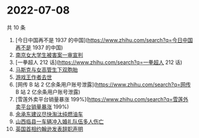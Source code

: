 # 2022-07-08

共 10 条

<!-- BEGIN -->
<!-- 最后更新时间 Fri Jul 08 2022 09:27:36 GMT+0800 (China Standard Time) -->

1. [今日中国再不是 1937 的中国](https://www.zhihu.com/search?q=今日中国再不是 1937 的中国)
1. [南京女大学生被害案一审宣判](https://www.zhihu.com/search?q=南京女大学生被害案一审宣判)
1. [一拳超人 212 话](https://www.zhihu.com/search?q=一拳超人 212 话)
1. [马斯克与女高管生下双胞胎](https://www.zhihu.com/search?q=马斯克与女高管生下双胞胎)
1. [游戏王作者去世](https://www.zhihu.com/search?q=游戏王作者去世)
1. [网传 B 站 2 亿余条用户账号泄露](https://www.zhihu.com/search?q=网传 B 站 2 亿余条用户账号泄露)
1. [雪莲外卖平台销量暴涨 199%](https://www.zhihu.com/search?q=雪莲外卖平台销量暴涨 199%)
1. [余承东建议尽快淘汰纯燃油车](https://www.zhihu.com/search?q=余承东建议尽快淘汰纯燃油车)
1. [山西临县一车辆冲入婚礼队伍多人伤亡](https://www.zhihu.com/search?q=山西临县一车辆冲入婚礼队伍多人伤亡)
1. [英国首相约翰逊发表辞职声明](https://www.zhihu.com/search?q=英国首相约翰逊发表辞职声明)

<!-- END -->

